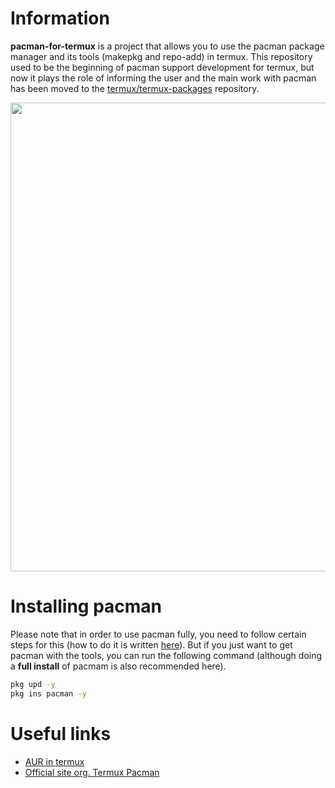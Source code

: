 # Information
**pacman-for-termux** is a project that allows you to use the pacman package manager and its tools (makepkg and repo-add) in termux. This repository used to be the beginning of pacman support development for termux, but now it plays the role of informing the user and the main work with pacman has been moved to the [termux/termux-packages](https://github.com/termux/termux-packages) repository.

<a href="https://asciinema.org/a/PYC7ObwHcXiCtMHceA4pp5XYv?autoplay=1" target="_blank"><img src="https://asciinema.org/a/PYC7ObwHcXiCtMHceA4pp5XYv.svg" width=750/></a>

# Installing pacman
Please note that in order to use pacman fully, you need to follow certain steps for this (how to do it is written [here](https://wiki.termux.com/wiki/Switching_package_manager)). But if you just want to get pacman with the tools, you can run the following command (although doing a **full install** of pacmam is also recommended here).
```bash
pkg upd -y
pkg ins pacman -y
```

# Useful links
 - [AUR in termux](https://wiki.termux.com/wiki/AUR)
 - [Official site org. Termux Pacman](https://termux-pacman.dev)
<!-- - [Official service for pacman](https://service.termux-pacman.dev) -->
